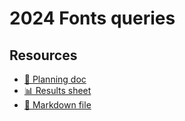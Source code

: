 # 2024 Fonts queries

<!--
  This directory contains all of the 2024 Fonts chapter queries.

  Each query should have a corresponding `metric_name.sql` file.
  Note that readers are linked to this directory, so try to make the SQL file names descriptive for easy browsing.

  Analysts: if helpful, you can use this README to give additional info about the queries.
-->

## Resources

- [📄 Planning doc][~google-doc]
- [📊 Results sheet][~google-sheets]
- [📝 Markdown file][~chapter-markdown]

[~google-doc]: https://docs.google.com/document/d/148AtE9qzz4JZB3fyoimUJavmBRrbrFtJjm49xzloj-A/edit?usp=sharing
[~google-sheets]: https://docs.google.com/spreadsheets/d/1A1XwuGa1DkqNLaF-lSXz4ndxO9G6SfACHwUvvywHgbQ/edit?usp=sharing
[~chapter-markdown]: https://github.com/HTTPArchive/almanac.httparchive.org/tree/main/src/content/en/2024/fonts.md
